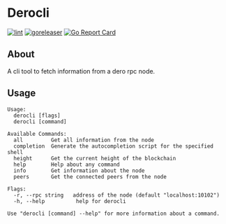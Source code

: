 # Derocli
[![lint](https://github.com/stratumfarm/derocli/actions/workflows/lint.yml/badge.svg)](https://github.com/stratumfarm/derocli/actions/workflows/lint.yml)
[![goreleaser](https://github.com/stratumfarm/derocli/actions/workflows/release.yml/badge.svg)](https://github.com/stratumfarm/derocli/actions/workflows/release.yml)
[![Go Report Card](https://goreportcard.com/badge/github.com/stratumfarm/derocli)](https://goreportcard.com/report/github.com/stratumfarm/derocli)

## About

A cli tool to fetch information from a dero rpc node.

## Usage
```
Usage:
  derocli [flags]
  derocli [command]

Available Commands:
  all         Get all information from the node
  completion  Generate the autocompletion script for the specified shell
  height      Get the current height of the blockchain
  help        Help about any command
  info        Get information about the node
  peers       Get the connected peers from the node

Flags:
  -r, --rpc string   address of the node (default "localhost:10102")
  -h, --help          help for derocli

Use "derocli [command] --help" for more information about a command.
```